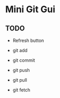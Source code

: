 # Mini Git Gui

## TODO

- Refresh button
- git add
- git commit

- git push
- git pull
- git fetch
